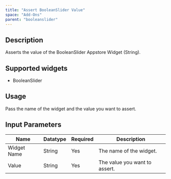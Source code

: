 ```yaml
---
title: "Assert BooleanSlider Value"
space: "Add-Ons"
parent: "booleanslider"
---
```

## Description
Asserts the value of the BooleanSlider Appstore Widget (String).

## Supported widgets
 + BooleanSlider

## Usage
Pass the name of the widget and the value you want to assert.

## Input Parameters



Name | Datatype | Required | Description
---- | -------- | ------- |---------------
Widget Name | String | Yes | The name of the widget.
Value | String | Yes | The value you want to assert.
